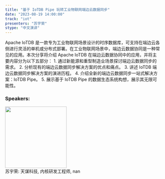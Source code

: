 ```yaml
---
title: "基于 IoTDB Pipe 玩转工业物联网端边云数据同步"
date: "2023-08-19 14:00:00" 
track: "iot"
presenters: "苏宇荣"
stype: "中文演讲"
---
```

Apache IoTDB 是一款专为工业物联网场景设计的时序数据库，可支持在端边云各侧进行灵活的单机或分布式部署。在工业物联网场景中，端边云数据协同是一种常见的应用。本次分享将介绍 Apache IoTDB 在端边云数据协同中的应用，并将主要内容分为以下五部分：  1. 通过新能源和重型制造业场景探讨端边云数据同步的需求。 2. 分析现有的端边云数据同步解决方案的优点和痛点。 3. 讲述 IoTDB 端边云数据同步解决方案的演进历程。 4. 介绍全新的端边云数据同步一站式解决方案：IoTDB Pipe。 5. 展示基于 IoTDB Pipe 的数据生态系统构想，展示其无限可能性。
 ### Speakers: 
 <img src="https://img.bagevent.com/resource/20230711/1651496331016.jpeg" width="200" /><br>苏宇荣: 天谋科技, 内核研发工程师, nan
 <br><br>